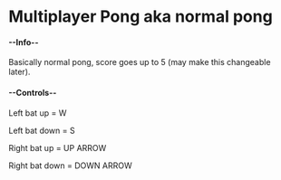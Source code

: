 # Multiplayer Pong aka normal pong

#### --Info--

Basically normal pong, score goes up to 5 (may make this changeable later).

#### --Controls--


Left bat up = W

Left bat down = S

Right bat up = UP ARROW

Right bat down = DOWN ARROW
